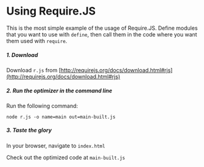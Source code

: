 # Using Require.JS

This is the most simple example of the usage of Require.JS. Define modules that you want to use with `define`, then call them in the code where you want them used with `require`.

##### 1. Download

Download `r.js` from [http://requirejs.org/docs/download.html#rjs](http://requirejs.org/docs/download.html#rjs)

##### 2. Run the optimizer in the command line

Run the following command:

    node r.js -o name=main out=main-built.js

##### 3. Taste the glory

In your browser, navigate to `index.html`

Check out the optimized code at `main-built.js`

